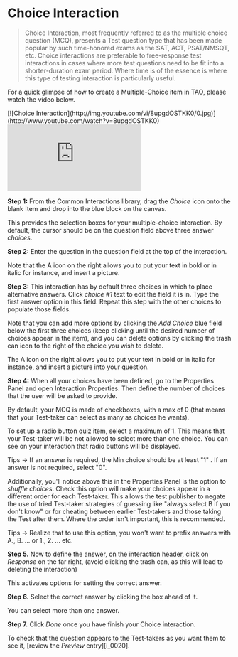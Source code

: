 # Choice Interaction #

>Choice Interaction, most frequently referred to as the multiple choice question (MCQ), presents a Test question type that has been made popular by such time-honored exams as the SAT, ACT, PSAT/NMSQT, etc. Choice interactions are preferable to free-response test interactions in cases where more test questions need to be fit into a shorter-duration exam period. Where time is of the essence is where this type of testing interaction is particularly useful.

For a quick glimpse of how to create a Multiple-Choice item in TAO, please watch the video below.

<div class="hidden-video">
[![Choice Interaction](http://img.youtube.com/vi/8upgdOSTKK0/0.jpg)](http://www.youtube.com/watch?v=8upgdOSTKK0)
</div>
<div class='embed-container'>
<iframe src="https://www.youtube.com/embed/8upgdOSTKK0?rel=0" frameborder="0" allowfullscreen="true"></iframe>
</div>

**Step 1:** From the Common Interactions library, drag the *Choice* icon onto the blank Item and drop into the blue block on the canvas.

This provides the selection boxes for your multiple-choice interaction. By default, the cursor should be on the question field above three answer *choices*.

**Step 2:** Enter the question in the question field at the top of the interaction. 

Note that the A icon on the right allows you to put your text in bold or in italic for instance, and insert a picture.  

**Step 3:** This interaction has by default three choices in which to place alternative answers. Click *choice #1* text to edit the field it is in. Type the first answer option in this field. Repeat this step with the other choices to populate those fields.

Note that you can add more options by clicking the *Add Choice* blue field below the first three choices (keep clicking until the desired number of choices appear in the item), and you can delete options by clicking the trash can icon to the right of the choice you wish to delete. 

The A icon on the right allows you to put your text in bold or in italic for instance, and insert a picture into your question.  

**Step 4:** When all your choices have been defined, go to the Properties Panel and open Interaction Properties. Then define the number of choices that the user will be asked to provide.

By default, your MCQ is made of checkboxes, with a max of 0 (that means that your Test-taker can select as many as choices he wants). 

To set up a radio button quiz item, select a maximum of 1. This means that your Test-taker will be not allowed to select more than one choice. You can see on your interaction that radio buttons will be displayed.

Tips -> If an answer is required, the Min choice should be at least "1" . If an answer is not required, select "0". 

Additionally, you'll notice above this in the Properties Panel is the option to *shuffle choices*.  Check this option will make your choices appear in a different order for each Test-taker. This allows the test publisher to negate the use of tried Test-taker strategies of guessing like "always select B if you don't know" or for cheating between earlier Test-takers and those taking the Test after them. Where the order isn't important, this is recommended. 

Tips -> Realize that to use this option, you won't want to prefix answers with A., B. … or 1., 2. … etc.

**Step 5.** Now to define the answer, on the interaction header, click on *Response* on the far right, (avoid clicking the trash can, as this will lead to deleting the interaction) 

This activates options for setting the correct answer.

**Step 6.** Select the correct answer by clicking the box ahead of it.

You can select more than one answer. 

**Step 7.** Click *Done* once you have finish your Choice interaction.

To check that the question appears to the Test-takers as you want them to see it, [review the *Preview* entry][i_0020].

